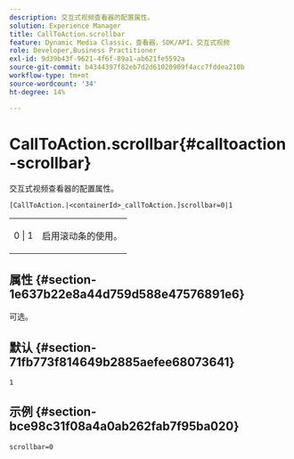 ```yaml
---
description: 交互式视频查看器的配置属性。
solution: Experience Manager
title: CallToAction.scrollbar
feature: Dynamic Media Classic，查看器，SDK/API，交互式视频
role: Developer,Business Practitioner
exl-id: 9d39b43f-9621-4f6f-89a1-ab621fe5592a
source-git-commit: b4344397f82eb7d2d61020909f4acc7fddea210b
workflow-type: tm+mt
source-wordcount: '34'
ht-degree: 14%

---
```


# CallToAction.scrollbar{#calltoaction-scrollbar}

交互式视频查看器的配置属性。

`[CallToAction.|<containerId>_callToAction.]scrollbar=0|1`

<table id="table_441553CD34C94A58A9D7CBF772DEDDB6"> 
 <tbody> 
  <tr> 
   <td colname="col1"> <p> <span class="codeph"> 0 | 1</span> </p> </td> 
   <td colname="col2"> <p> 启用滚动条的使用。 </p> </td> 
  </tr> 
 </tbody> 
</table>

## 属性 {#section-1e637b22e8a44d759d588e47576891e6}

可选。

## 默认 {#section-71fb773f814649b2885aefee68073641}

`1`

## 示例 {#section-bce98c31f08a4a0ab262fab7f95ba020}

```
scrollbar=0
```
